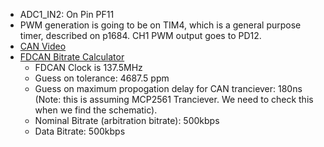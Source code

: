 - ADC1_IN2: On Pin PF11
- PWM generation is going to be on TIM4, which is a general purpose timer, described on p1684. CH1 PWM output goes to PD12.
- [CAN Video](https://www.youtube.com/watch?v=sY1ie-CnOR0)
- [FDCAN Bitrate Calculator](https://www.kvaser.com/support/calculators/can-fd-bit-timing-calculator/)
    - FDCAN Clock is 137.5MHz
    - Guess on tolerance: 4687.5 ppm
    - Guess on maximum propogation delay for CAN tranciever: 180ns (Note: this is assuming MCP2561 Tranciever. We need to check this when we find the schematic). 
    - Nominal Bitrate (arbitration bitrate): 500kbps
    - Data Bitrate: 500kbps
    


